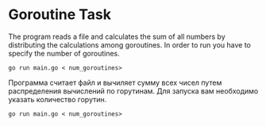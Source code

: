 # Goroutine Task

The program reads a file and calculates the sum of all numbers by distributing the calculations among goroutines. 
In order to run you have to specify the number of goroutines.
```
go run main.go < num_goroutines> 
```

Программа считает файл и вычиляет сумму всех чисел путем распределения вычислений по горутинам. 
Для запуска вам необходимо указать количество горутин.
```
go run main.go < num_goroutines> 
```
